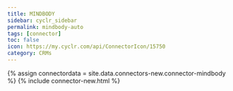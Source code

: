```yaml
---
title: MINDBODY
sidebar: cyclr_sidebar
permalink: mindbody-auto
tags: [connector]
toc: false
icon: https://my.cyclr.com/api/ConnectorIcon/15750
category: CRMs
---
```

{% assign connectordata = site.data.connectors-new.connector-mindbody %}
{% include connector-new.html %}	